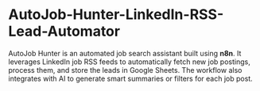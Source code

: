 # AutoJob-Hunter-LinkedIn-RSS-Lead-Automator
AutoJob Hunter is an automated job search assistant built using **n8n**.   It leverages LinkedIn job RSS feeds to automatically fetch new job postings, process them, and store the leads in Google Sheets.   The workflow also integrates with AI to generate smart summaries or filters for each job post.
